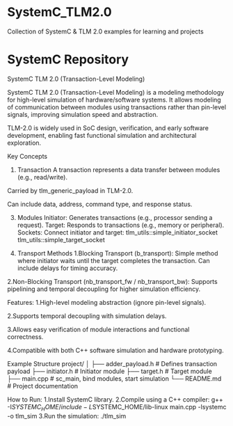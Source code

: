 # SystemC_TLM2.0
Collection of SystemC &amp; TLM 2.0 examples for learning and projects
# SystemC Repository

SystemC TLM 2.0 (Transaction-Level Modeling)

SystemC TLM 2.0 (Transaction-Level Modeling) is a modeling methodology for high-level simulation of hardware/software systems. It allows modeling of communication between modules using transactions rather than pin-level signals, improving simulation speed and abstraction.

TLM-2.0 is widely used in SoC design, verification, and early software development, enabling fast functional simulation and architectural exploration.

Key Concepts

1. Transaction
  A transaction represents a data transfer between modules (e.g., read/write).

  Carried by tlm_generic_payload in TLM-2.0.
  
  Can include data, address, command type, and response status.
  

3. Modules
   Initiator: Generates transactions (e.g., processor sending a request).
   Target: Responds to transactions (e.g., memory or peripheral).
   Sockets: Connect initiator and target:
    tlm_utils::simple_initiator_socket
    tlm_utils::simple_target_socket

4. Transport Methods
  1.Blocking Transport (b_transport):
    Simple method where initiator waits until the target completes the transaction.
    Can include delays for timing accuracy.
  
  2.Non-Blocking Transport (nb_transport_fw / nb_transport_bw):
    Supports pipelining and temporal decoupling for higher simulation efficiency.


Features:
  1.High-level modeling abstraction (ignore pin-level signals).
  
  2.Supports temporal decoupling with simulation delays.
  
  3.Allows easy verification of module interactions and functional correctness.
  
  4.Compatible with both C++ software simulation and hardware prototyping.

Example Structure
project/
│
├── adder_payload.h       # Defines transaction payload
├── initiator.h           # Initiator module
├── target.h              # Target module
├── main.cpp              # sc_main, bind modules, start simulation
└── README.md             # Project documentation

How to Run:
  1.Install SystemC library.
  2.Compile using a C++ compiler:
      g++ -I$SYSTEMC_HOME/include -L$SYSTEMC_HOME/lib-linux main.cpp -lsystemc -o tlm_sim
  3.Run the simulation:
      ./tlm_sim
